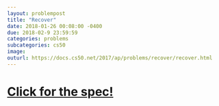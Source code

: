 ```yaml
---
layout: problempost
title: "Recover"
date: 2018-01-26 00:08:00 -0400
due: 2018-02-9 23:59:59
categories: problems
subcategories: cs50
image:
outurl: https://docs.cs50.net/2017/ap/problems/recover/recover.html
---
```


# [Click for the spec!]({{page.outurl}})
